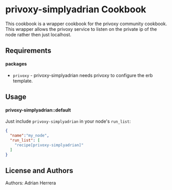 privoxy-simplyadrian Cookbook
========================
This cookbook is a wrapper cookbook for the privoxy community cookbook. This wrapper allows the privoxy service to listen on the private ip of the node rather then just localhost.

Requirements
------------

#### packages
- `privoxy` - privoxy-simplyadrian needs privoxy to configure the erb template.

Usage
-----
#### privoxy-simplyadrian::default
Just include `privoxy-simplyadrian` in your node's `run_list`:

```json
{
  "name":"my_node",
  "run_list": [
    "recipe[privoxy-simplyadrian]"
  ]
}
```

License and Authors
-------------------
Authors: Adrian Herrera
